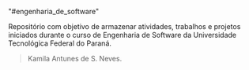 "#engenharia_de_software"

Repositório com objetivo de armazenar atividades, trabalhos e projetos iniciados durante o curso de Engenharia de Software da Universidade Tecnológica Federal do Paraná.

> Kamila Antunes de S. Neves.
